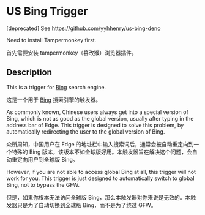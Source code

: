 # US Bing Trigger

[deprecated] See <https://github.com/yyhhenry/us-bing-deno>

Need to install Tampermonkey first.

首先需要安装 tampermonkey（篡改猴）浏览器插件。

## Description

This is a trigger for [Bing](https://www.bing.com/) search engine.

这是一个用于 [Bing](https://www.bing.com/) 搜索引擎的触发器。

As commonly known, Chinese users always get into a special version of Bing, which is not as good as the global version, usually after typing in the address bar of Edge. This trigger is designed to solve this problem, by automatically redirecting the user to the global version of Bing.

众所周知，中国用户在 Edge 的地址栏中输入搜索词后，通常会被自动重定向到一个特殊的 Bing 版本，该版本不如全球版好用。本触发器旨在解决这个问题，会自动重定向用户到全球版 Bing。

However, if you are not able to access global Bing at all, this trigger will not work for you. This trigger is just designed to automatically switch to global Bing, not to bypass the GFW.

但是，如果你根本无法访问全球版 Bing，那么本触发器对你来说是无效的。本触发器只是为了自动切换到全球版 Bing，而不是为了绕过 GFW。
